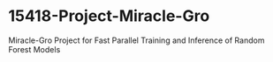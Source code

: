 # 15418-Project-Miracle-Gro
Miracle-Gro Project for Fast Parallel Training and Inference of Random Forest Models
